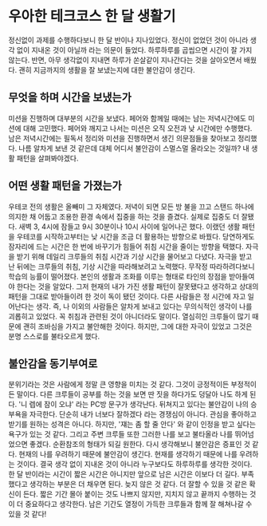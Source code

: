 # 우아한 테크코스 한 달 생활기

정신없이 과제를 수행하다보니 한 달 반이나 지나있었다. 정신이 없었던 것이 아니라 생각 없이 지내온 것이 아닐까 라는 의문이 들었다. 하루하루를 곱씹으면 시간이 잘 가지 않는다. 반면, 아무 생각없이 지내면 하루가 쏜살같이 지나간다는 것을 살아오면서 배웠다. 괜히 지금까지의 생활을 잘 보냈는지에 대한 불안감이 생긴다.  

## 무엇을 하며 시간을 보냈는가

미션을 진행하며 대부분의 시간을 보냈다. 페어와 함께일 때에는 남는 저녁시간에도 미션에 대해 고민했다. 페어와 깨지고 나서는 미션은 오직 오전과 낮 시간에만 수행했다. 남은 저녁시간에는 필독서 정리와 미션을 진행하면서 생긴 의문점들을 찾아보고 정리했다. 나름 알차게 보낸 것 같은데 대체 어디서 불안감이 스멀스멀 올라오는 것일까? 내 생활 패턴을 살펴봐야겠다.  

## 어떤 생활 패턴을 가졌는가

우테코 전의 생활은 올빼미 그 자체였다. 저녁이 되면 모든 방 불을 끄고 스탠드 하나에 의지한 채 어둡고 조용한 환경 속에서 집중을 하는 것을 즐겼다. 실제로 집중도 더 잘됐다. 새벽 3, 4시에 잠들고 9시 30분이나 10시 사이에 일어나곤 했다. 이랬던 생활 패턴을 우테코를 시작하고부터는 낮 시간을 조금 더 활용하는 방향으로 바꿨다. 당연하게도 잠자리에 드는 시간은 한 번에 바꾸기가 힘들어 취침 시간을 줄이는 방향을 택했다. 자극을 받기 위해 데일리 크루들의 취침 시간과 기상 시간을 물어보고 다녔다. 자극을 받고 난 뒤에는 크루들의 취침, 기상 시간을 따라해보려고 노력했다. 무작정 따라하려다보니 학습의 능률이 떨어졌다. 본인의 생활과 조화를 이루는 형태로 타인의 장점을 받아들여야 한다는 것을 알았다. 그저 현재의 내가 가진 생활 패턴이 잘못됐다고 생각하고 상대의 패턴을 그대로 받아들이려 한 것이 독이 됐던 것이다. 다른 사람들은 정 시간에 자고 일어난다는 생각. 즉, 나 이외의 사람들은 알차게 보내고 있다는 무의식적인 생각이 나를 괴롭히고 있었다. 꼭 취침과 관련된 것이 아니더라도 말이다. 열심히인 크루들이 많기 때문에 괜히 조바심을 가지고 불안해한 것이다. 하지만, 그에 대한 자극이 있었고 그것은 분명 스스로를 불타오르게 했다.

## 불안감을 동기부여로

분위기라는 것은 사람에게 정말 큰 영향을 미치는 것 같다. 그것이 긍정적이든 부정적이든 말이다. 다른 크루들이 공부를 하는 것을 보면 딴 짓을 하다가도 덩달아 나도 하게 된다. '니 렙에 잠이 오냐' 라는 PC방 문구가 생각난다. 뒤쳐지고 있다는 불안감이 나의 승부욕을 자극한다. 단순히 내가 너보다 잘하겠다 라는 경쟁심이 아니다. 관심을 좋아하고 받기를 원하는 성격은 아니다. 하지만, '쟤는 좀 할 줄 안다' 와 같이 인정을 받고 싶다는 욕구가 있는 것 같다. 그리고 주변 크루들 또한 그러한 나를 보고 불타올라 나를 뛰어넘었으면 좋겠다. 순환참조의 형태가 되길 원한다. 다시 생각해보니 불안감은 증표인 것 같다. 현재의 나를 우려하기 때문에 불안감이 생긴다. 현재를 생각하기 때문에 나를 우려하는 것이다. 결국 생각 없이 지내온 것이 아니라 누구보다도 하루하루를 생각한 것이다. 한 달 반이라는 시간이 짧은 시간은 아니지만 앞으로 남은 시간은 이보다 더 길다. 부족했다고 생각하는 부분은 더 채우면 된다. 늦지 않은 것 같다. 더 잘할 수 있을 것 같은 확신이 든다. 짧은 기간 몰아 붙이는 것도 나쁘지 않지만, 지치지 않고 끝까지 수행하는 것이 더 중요하다고 생각한다. 남은 기간도 열정이 가득한 크루들과 함께 잘 해쳐나갈 수 있을 것 같다!